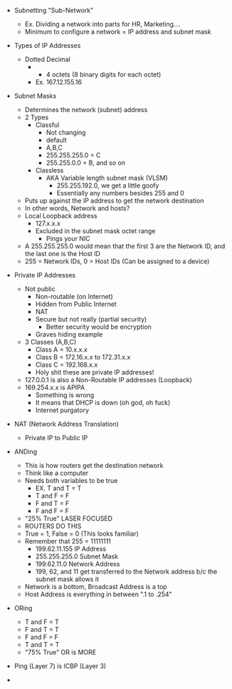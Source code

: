 - Subnetting "Sub-Network"
	- Ex. Dividing a network into parts for HR, Marketing....
	- Minimum to configure a network = IP address and subnet mask 

- Types of IP Addresses
	- Dotted Decimal
		- * 4 octets (8 binary digits for each octet)
		- Ex. 167.12.155.16

- Subnet Masks 
	- Determines the network (subnet) address 
	- 2 Types 
		- Classful
			- Not changing 
			- default 
			- A,B,C
			- 255.255.255.0 = C
			- 255.255.0.0 = B, and so on
		- Classless
			- AKA Variable length subnet mask (VLSM)
				- 255.255.192.0, we get a little goofy 
				- Essentially any numbers besides 255 and 0 
	- Puts up against the IP address to get the network destination 
	- In other words, Network and hosts? 
	- Local Loopback address 
		- 127.x.x.x
		- Excluded in the subnet mask octet range
			- Pings your NIC 
	- A 255.255.255.0 would mean that the first 3 are the Network ID, and the last one is the Host ID
	- 255 = Network IDs, 0 = Host IDs (Can be assigned to a device)

- Private IP Addresses
	- Not public
		- Non-routable (on Internet)
		- Hidden from Public Internet
		- NAT 
		- Secure but not really (partial security)
			- Better security would be encryption 
		- Graves hiding example
	- 3 Classes (A,B,C)
		- Class A = 10.x.x.x
		- Class B = 172.16.x.x to 172.31.x.x
		- Class C = 192.168.x.x
		- Holy shit these are private IP addresses! 
	- 127.0.0.1 is also a Non-Routable IP addresses (Loopback)
	-  169.254.x.x is APIPA 
		- Something is wrong 
		- It means that DHCP is down (oh god, oh fuck) 
		- Internet purgatory 

- NAT (Network Address Translation)
	- Private IP to Public IP

- ANDing 
	- This is how routers get the destination network 
	- Think like a computer
	- Needs both variables to be true
		- EX. T and T = T
		- T and F = F
		- F and T = F
		- F and F = F
	- "25% True" LASER FOCUSED
	- ROUTERS DO THIS 
	- True = 1, False = 0 (This looks familiar)
	- Remember that 255 = 11111111
		- 199.62.11.155 IP Address
		- 255.255.255.0 Subnet Mask
		- 199.62.11.0      Network Address
		- 199, 62, and 11 get transferred to the Network address b/c the subnet mask allows it
	- Network is a bottom, Broadcast Address is a top 
	- Host Address is everything in between ".1 to .254"

- ORing 
	- T and F = T
	- F and T = T
	- F and F = F
	- T and T = T
	- "75% True" OR is MORE 

- Ping (Layer 7) is ICBP (Layer 3)

- 